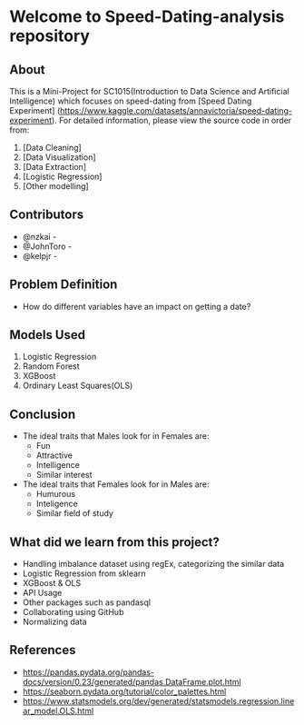 # Welcome to Speed-Dating-analysis repository

## About
This is a Mini-Project for SC1015(Introduction to Data Science and Artificial Intelligence) which focuses on speed-dating from [Speed Dating Experiment] (https://www.kaggle.com/datasets/annavictoria/speed-dating-experiment). For detailed information, please view the source code in order from:


1. [Data Cleaning]
2. [Data Visualization]
3. [Data Extraction]
4. [Logistic Regression]
5. [Other modelling]

## Contributors

- @nzkai -
- @JohnToro -
- @kelpjr - 


## Problem Definition
- How do different variables have an impact on getting a date?


## Models Used

1. Logistic Regression
2. Random Forest
3. XGBoost
4. Ordinary Least Squares(OLS)


## Conclusion
- The ideal traits that Males look for in Females are:
   - Fun
   - Attractive
   - Intelligence
   - Similar interest
- The ideal traits that Females look for in Males are:
   - Humurous
   - Inteligence
   - Similar field of study


## What did we learn from this project?
- Handling imbalance dataset using regEx, categorizing the similar data
- Logistic Regression from sklearn
- XGBoost & OLS
- API Usage
- Other packages such as pandasql
- Collaborating using GitHub
- Normalizing data


## References
- https://pandas.pydata.org/pandas-docs/version/0.23/generated/pandas.DataFrame.plot.html
- https://seaborn.pydata.org/tutorial/color_palettes.html
- https://www.statsmodels.org/dev/generated/statsmodels.regression.linear_model.OLS.html


